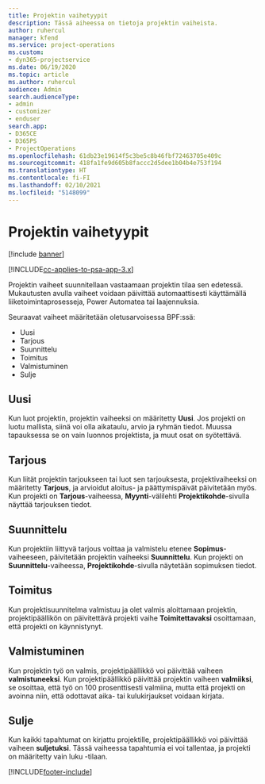 ```yaml
---
title: Projektin vaihetyypit
description: Tässä aiheessa on tietoja projektin vaiheista.
author: ruhercul
manager: kfend
ms.service: project-operations
ms.custom:
- dyn365-projectservice
ms.date: 06/19/2020
ms.topic: article
ms.author: ruhercul
audience: Admin
search.audienceType:
- admin
- customizer
- enduser
search.app:
- D365CE
- D365PS
- ProjectOperations
ms.openlocfilehash: 61db23e19614f5c3be5c8b46fbf72463705e409c
ms.sourcegitcommit: 418fa1fe9d605b8faccc2d5dee1b04b4e753f194
ms.translationtype: HT
ms.contentlocale: fi-FI
ms.lasthandoff: 02/10/2021
ms.locfileid: "5148099"
---
```

# <a name="project-stage-types"></a>Projektin vaihetyypit 

[!include [banner](../includes/psa-now-project-operations.md)]

[!INCLUDE[cc-applies-to-psa-app-3.x](../includes/cc-applies-to-psa-app-3x.md)]

Projektin vaiheet suunnitellaan vastaamaan projektin tilaa sen edetessä. Mukautusten avulla vaiheet voidaan päivittää automaattisesti käyttämällä liiketoimintaprosesseja, Power Automatea tai laajennuksia.

Seuraavat vaiheet määritetään oletusarvoisessa BPF:ssä:

- Uusi
- Tarjous
- Suunnittelu
- Toimitus
- Valmistuminen
- Sulje 

## <a name="new"></a>Uusi

Kun luot projektin, projektin vaiheeksi on määritetty **Uusi**. Jos projekti on luotu mallista, siinä voi olla aikataulu, arvio ja ryhmän tiedot. Muussa tapauksessa se on vain luonnos projektista, ja muut osat on syötettävä.

## <a name="quote"></a>Tarjous

Kun liität projektin tarjoukseen tai luot sen tarjouksesta, projektivaiheeksi on määritetty **Tarjous**, ja arvioidut aloitus- ja päättymispäivät päivitetään myös. Kun projekti on **Tarjous**-vaiheessa, **Myynti**-välilehti **Projektikohde**-sivulla näyttää tarjouksen tiedot.

## <a name="plan"></a>Suunnittelu

Kun projektiin liittyvä tarjous voittaa ja valmistelu etenee **Sopimus**-vaiheeseen, päivitetään projektin vaiheeksi **Suunnittelu**. Kun projekti on **Suunnittelu**-vaiheessa, **Projektikohde**-sivulla näytetään sopimuksen tiedot.

## <a name="deliver"></a>Toimitus

Kun projektisuunnitelma valmistuu ja olet valmis aloittamaan projektin, projektipäällikön on päivitettävä projekti vaihe **Toimitettavaksi** osoittamaan, että projekti on käynnistynyt.

## <a name="complete"></a>Valmistuminen 

Kun projektin työ on valmis, projektipäällikkö voi päivittää vaiheen **valmistuneeksi**. Kun projektipäällikkö päivittää projektin vaiheen **valmiiksi**, se osoittaa, että työ on 100 prosenttisesti valmiina, mutta että projekti on avoinna niin, että odottavat aika- tai kulukirjaukset voidaan kirjata.

## <a name="close"></a>Sulje

Kun kaikki tapahtumat on kirjattu projektille, projektipäällikkö voi päivittää vaiheen **suljetuksi**. Tässä vaiheessa tapahtumia ei voi tallentaa, ja projekti on määritetty vain luku -tilaan.


[!INCLUDE[footer-include](../includes/footer-banner.md)]